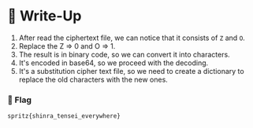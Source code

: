 # 🔑 Write-Up

1. After read the ciphertext file, we can notice that it consists of `Z` and `O`.
2. Replace the Z => 0 and O => 1.
3. The result is in binary code, so we can convert it into characters.
4. It's encoded in base64, so we proceed with the decoding.
5. It's a substitution cipher text file, so we need to create a dictionary to replace the old characters with the new ones.

### 🚩 Flag

```plaintext
spritz{shinra_tensei_everywhere}
```